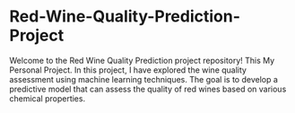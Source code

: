 # Red-Wine-Quality-Prediction-Project

Welcome to the Red Wine Quality Prediction project repository! This My Personal Project. In this project, I have explored the wine quality assessment using machine learning techniques. The goal is to develop a predictive model that can assess the quality of red wines based on various chemical properties.
